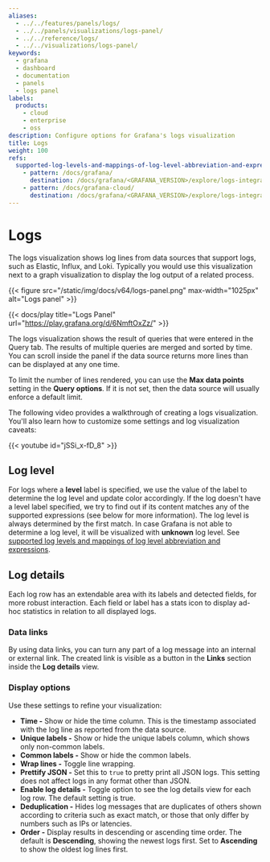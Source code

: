 ```yaml
---
aliases:
  - ../../features/panels/logs/
  - ../../panels/visualizations/logs-panel/
  - ../../reference/logs/
  - ../../visualizations/logs-panel/
keywords:
  - grafana
  - dashboard
  - documentation
  - panels
  - logs panel
labels:
  products:
    - cloud
    - enterprise
    - oss
description: Configure options for Grafana's logs visualization
title: Logs
weight: 100
refs:
  supported-log-levels-and-mappings-of-log-level-abbreviation-and-expressions:
    - pattern: /docs/grafana/
      destination: /docs/grafana/<GRAFANA_VERSION>/explore/logs-integration/#log-level
    - pattern: /docs/grafana-cloud/
      destination: /docs/grafana/<GRAFANA_VERSION>/explore/logs-integration/#log-level
---
```


# Logs

The logs visualization shows log lines from data sources that support logs, such as Elastic, Influx, and Loki. Typically you would use this visualization next to a graph visualization to display the log output of a related process.

{{< figure src="/static/img/docs/v64/logs-panel.png" max-width="1025px" alt="Logs panel" >}}

{{< docs/play title="Logs Panel" url="https://play.grafana.org/d/6NmftOxZz/" >}}

The logs visualization shows the result of queries that were entered in the Query tab. The results of multiple queries are merged and sorted by time. You can scroll inside the panel if the data source returns more lines than can be displayed at any one time.

To limit the number of lines rendered, you can use the **Max data points** setting in the **Query options**. If it is not set, then the data source will usually enforce a default limit.

The following video provides a walkthrough of creating a logs visualization. You'll also learn how to customize some settings and log visualization caveats:

{{< youtube id="jSSi_x-fD_8" >}}

## Log level

For logs where a **level** label is specified, we use the value of the label to determine the log level and update color accordingly. If the log doesn't have a level label specified, we try to find out if its content matches any of the supported expressions (see below for more information). The log level is always determined by the first match. In case Grafana is not able to determine a log level, it will be visualized with **unknown** log level. See [supported log levels and mappings of log level abbreviation and expressions](ref:supported-log-levels-and-mappings-of-log-level-abbreviation-and-expressions).

## Log details

Each log row has an extendable area with its labels and detected fields, for more robust interaction. Each field or label has a stats icon to display ad-hoc statistics in relation to all displayed logs.

### Data links

By using data links, you can turn any part of a log message into an internal or external link. The created link is visible as a button in the **Links** section inside the **Log details** view.

### Display options

Use these settings to refine your visualization:

- **Time -** Show or hide the time column. This is the timestamp associated with the log line as reported from the data source.
- **Unique labels -** Show or hide the unique labels column, which shows only non-common labels.
- **Common labels -** Show or hide the common labels.
- **Wrap lines -** Toggle line wrapping.
- **Prettify JSON -** Set this to `true` to pretty print all JSON logs. This setting does not affect logs in any format other than JSON.
- **Enable log details -** Toggle option to see the log details view for each log row. The default setting is true.
- **Deduplication -** Hides log messages that are duplicates of others shown according to criteria such as exact match, or those that only differ by numbers such as IPs or latencies.
- **Order -** Display results in descending or ascending time order. The default is **Descending**, showing the newest logs first. Set to **Ascending** to show the oldest log lines first.
